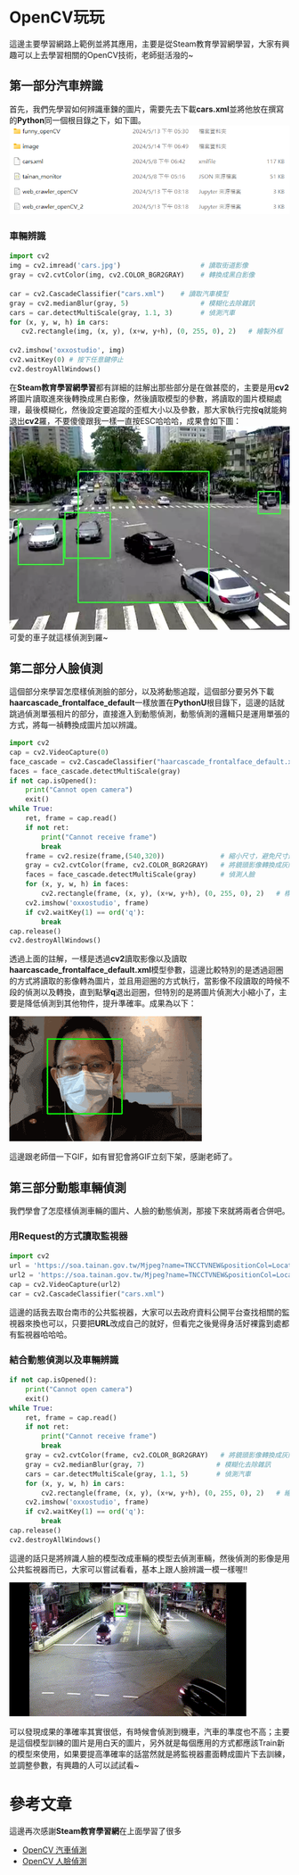 # OpenCV玩玩
這邊主要學習網路上範例並將其應用，主要是從Steam教育學習網學習，大家有興趣可以上去學習相關的OpenCV技術，老師挺活潑的~

## 第一部分汽車辨識
首先，我們先學習如何辨識車鍊的圖片，需要先去下載**cars.xml**並將他放在撰寫的**Python**同一個根目錄之下，如下圖。
![image](1.png)
 ### 車輛辨識
 ```python
import cv2
img = cv2.imread('cars.jpg')                    # 讀取街道影像
gray = cv2.cvtColor(img, cv2.COLOR_BGR2GRAY)    # 轉換成黑白影像

car = cv2.CascadeClassifier("cars.xml")    # 讀取汽車模型
gray = cv2.medianBlur(gray, 5)                  # 模糊化去除雜訊
cars = car.detectMultiScale(gray, 1.1, 3)       # 偵測汽車
for (x, y, w, h) in cars:
    cv2.rectangle(img, (x, y), (x+w, y+h), (0, 255, 0), 2)   # 繪製外框

cv2.imshow('oxxostudio', img)
cv2.waitKey(0) # 按下任意鍵停止
cv2.destroyAllWindows()
```
在**Steam教育學習網學習**都有詳細的註解出那些部分是在做甚麼的，主要是用**cv2**將圖片讀取進來後轉換成黑白影像，然後讀取模型的參數，將讀取的圖片模糊處理，最後模糊化，然後設定要追蹤的歪框大小以及參數，那大家執行完按**q**就能夠退出**cv2**羅，不要傻傻跟我一樣一直按ESC哈哈哈，成果會如下圖：
![image](2.png)
可愛的車子就這樣偵測到羅~
## 第二部分人臉偵測
這個部分來學習怎麼樣偵測臉的部分，以及將動態追蹤，這個部分要另外下載**haarcascade_frontalface_default**一樣放置在**PythonU**根目錄下，這邊的話就跳過偵測單張相片的部分，直接進入到動態偵測，動態偵測的邏輯只是運用單張的方式，將每一禎轉換成圖片加以辨識。
```python
import cv2
cap = cv2.VideoCapture(0)
face_cascade = cv2.CascadeClassifier("haarcascade_frontalface_default.xml")
faces = face_cascade.detectMultiScale(gray)
if not cap.isOpened():
    print("Cannot open camera")
    exit()
while True:
    ret, frame = cap.read()
    if not ret:
        print("Cannot receive frame")
        break
    frame = cv2.resize(frame,(540,320))              # 縮小尺寸，避免尺寸過大導致效能不好
    gray = cv2.cvtColor(frame, cv2.COLOR_BGR2GRAY)   # 將鏡頭影像轉換成灰階
    faces = face_cascade.detectMultiScale(gray)      # 偵測人臉
    for (x, y, w, h) in faces:
        cv2.rectangle(frame, (x, y), (x+w, y+h), (0, 255, 0), 2)   # 標記人臉
    cv2.imshow('oxxostudio', frame)
    if cv2.waitKey(1) == ord('q'):
        break
cap.release()
cv2.destroyAllWindows()
```
透過上面的註解，一樣是透過**cv2**讀取影像以及讀取**haarcascade_frontalface_default.xml**模型參數，這邊比較特別的是透過迴圈的方式將讀取的影像轉為圖片，並且用迴圈的方式執行，當影像不段讀取的時候不段的偵測以及轉換，直到點擊**q**退出迴圈，但特別的是將圖片偵測大小縮小了，主要是降低偵測到其他物件，提升準確率。成果為以下：

![image](1.gif)

這邊跟老師借一下GIF，如有冒犯會將GIF立刻下架，感謝老師了。
## 第三部分動態車輛偵測
我們學會了怎麼樣偵測車輛的圖片、人臉的動態偵測，那接下來就將兩者合併吧。
### 用Request的方式讀取監視器
```python
import cv2
url = 'https://soa.tainan.gov.tw/Mjpeg?name=TNCCTVNEW&positionCol=Location&positionName=%E5%B0%8F%E6%9D%B1%E8%B7%AF%E8%88%87%E4%B8%AD%E8%8F%AF%E6%9D%B1%E8%B7%AF%E4%B8%80%E6%AE%B5%E5%8F%A3%E5%8C%97%E6%A1%BF(%E5%90%91%E5%8D%97)&urlCol=url'
url2 = 'https://soa.tainan.gov.tw/Mjpeg?name=TNCCTVNEW&positionCol=Location&positionName=%E6%B0%91%E6%97%8F%E8%B7%AF%E4%B8%80%E6%AE%B5%E8%88%87%E5%89%8D%E9%8B%92%E8%B7%AF%E5%8F%A3%E8%A5%BF%E6%A1%BF(%E5%90%91%E6%9D%B1)&urlCol=url'
cap = cv2.VideoCapture(url2) 
car = cv2.CascadeClassifier("cars.xml")
```
這邊的話我去取台南市的公共監視器，大家可以去政府資料公開平台查找相關的監視器來換也可以，只要把**URL**改成自己的就好，但看完之後覺得身活好裸露到處都有監視器哈哈哈。
### 結合動態偵測以及車輛辨識
```python
if not cap.isOpened():
    print("Cannot open camera")
    exit()
while True:
    ret, frame = cap.read()
    if not ret:
        print("Cannot receive frame")
        break
    gray = cv2.cvtColor(frame, cv2.COLOR_BGR2GRAY)   # 將鏡頭影像轉換成灰階
    gray = cv2.medianBlur(gray, 7)                  # 模糊化去除雜訊
    cars = car.detectMultiScale(gray, 1.1, 5)       # 偵測汽車
    for (x, y, w, h) in cars:
        cv2.rectangle(frame, (x, y), (x+w, y+h), (0, 255, 0), 2)   # 繪製外框
    cv2.imshow('oxxostudio', frame)
    if cv2.waitKey(1) == ord('q'):
        break
cap.release()
cv2.destroyAllWindows() 
```
這邊的話只是將辨識人臉的模型改成車輛的模型去偵測車輛，然後偵測的影像是用公共監視器而已，大家可以嘗試看看，基本上跟人臉辨識一模一樣喔!!

![image](2.gif)

可以發現成果的準確率其實很低，有時候會偵測到機車，汽車的準度也不高；主要是這個模型訓練的圖片是用白天的圖片，另外就是每個應用的方式都應該Train新的模型來使用，如果要提高準確率的話當然就是將監視器畫面轉成圖片下去訓練，並調整參數，有興趣的人可以試試看~
# 參考文章
這邊再次感謝**Steam教育學習網**在上面學習了很多
* [OpenCV 汽車偵測](https://steam.oxxostudio.tw/category/python/ai/ai-cars-dectection.html)
* [OpenCV 人臉偵測](https://steam.oxxostudio.tw/category/python/ai/ai-face-dectection.html)
